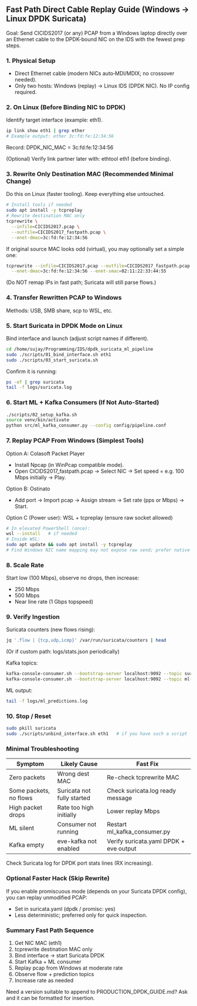 ## Fast Path Direct Cable Replay Guide (Windows → Linux DPDK Suricata)

Goal: Send CICIDS2017 (or any) PCAP from a Windows laptop directly over an Ethernet cable to the DPDK-bound NIC on the IDS with the fewest prep steps.

### 1. Physical Setup
- Direct Ethernet cable (modern NICs auto‑MDI/MDIX; no crossover needed).
- Only two hosts: Windows (replay) → Linux IDS (DPDK NIC). No IP config required.

### 2. On Linux (Before Binding NIC to DPDK)
Identify target interface (example: eth1).

````bash
ip link show eth1 | grep ether
# Example output: ether 3c:fd:fe:12:34:56
````

Record: DPDK_NIC_MAC = 3c:fd:fe:12:34:56

(Optional) Verify link partner later with: ethtool eth1 (before binding).

### 3. Rewrite Only Destination MAC (Recommended Minimal Change)
Do this on Linux (faster tooling). Keep everything else untouched.

````bash
# Install tools if needed
sudo apt install -y tcpreplay
# Rewrite destination MAC only
tcprewrite \
  --infile=CICIDS2017.pcap \
  --outfile=CICIDS2017_fastpath.pcap \
  --enet-dmac=3c:fd:fe:12:34:56
````

If original source MAC looks odd (virtual), you may optionally set a simple one:
````bash
tcprewrite --infile=CICIDS2017.pcap --outfile=CICIDS2017_fastpath.pcap \
  --enet-dmac=3c:fd:fe:12:34:56 --enet-smac=02:11:22:33:44:55
````

(Do NOT remap IPs in fast path; Suricata will still parse flows.)

### 4. Transfer Rewritten PCAP to Windows
Methods: USB, SMB share, scp to WSL, etc.

### 5. Start Suricata in DPDK Mode on Linux
Bind interface and launch (adjust script names if different).

````bash
cd /home/sujay/Programming/IDS/dpdk_suricata_ml_pipeline
sudo ./scripts/01_bind_interface.sh eth1
sudo ./scripts/03_start_suricata.sh
````

Confirm it is running:
````bash
ps -ef | grep suricata
tail -f logs/suricata.log
````

### 6. Start ML + Kafka Consumers (If Not Auto-Started)
````bash
./scripts/02_setup_kafka.sh
source venv/bin/activate
python src/ml_kafka_consumer.py --config config/pipeline.conf
````

### 7. Replay PCAP From Windows (Simplest Tools)

Option A: Colasoft Packet Player  
- Install Npcap (in WinPcap compatible mode).  
- Open CICIDS2017_fastpath.pcap → Select NIC → Set speed = e.g. 100 Mbps initially → Play.

Option B: Ostinato  
- Add port → Import pcap → Assign stream → Set rate (pps or Mbps) → Start.

Option C (Power user): WSL + tcpreplay (ensure raw socket allowed)
````bash
# In elevated PowerShell (once):
wsl --install   # if needed
# Inside WSL:
sudo apt update && sudo apt install -y tcpreplay
# Find Windows NIC name mapping may not expose raw send; prefer native tool.
````

### 8. Scale Rate
Start low (100 Mbps), observe no drops, then increase:
- 250 Mbps
- 500 Mbps
- Near line rate (1 Gbps topspeed)

### 9. Verify Ingestion

Suricata counters (new flows rising):
````bash
jq '.flow | {tcp,udp,icmp}' /var/run/suricata/counters | head
````

(Or if custom path: logs/stats.json periodically)

Kafka topics:
````bash
kafka-console-consumer.sh --bootstrap-server localhost:9092 --topic suricata-alerts --from-beginning --max-messages 5
kafka-console-consumer.sh --bootstrap-server localhost:9092 --topic ml-predictions --from-beginning --max-messages 5
````

ML output:
````bash
tail -f logs/ml_predictions.log
````

### 10. Stop / Reset
````bash
sudo pkill suricata
sudo ./scripts/unbind_interface.sh eth1   # if you have such a script
````

### Minimal Troubleshooting

| Symptom | Likely Cause | Fast Fix |
|--------|--------------|----------|
| Zero packets | Wrong dest MAC | Re-check tcprewrite MAC |
| Some packets, no flows | Suricata not fully started | Check suricata.log ready message |
| High packet drops | Rate too high initially | Lower replay Mbps |
| ML silent | Consumer not running | Restart ml_kafka_consumer.py |
| Kafka empty | eve-kafka not enabled | Verify suricata.yaml DPDK + eve output |

Check Suricata log for DPDK port stats lines (RX increasing).

### Optional Faster Hack (Skip Rewrite)
If you enable promiscuous mode (depends on your Suricata DPDK config), you can replay unmodified PCAP:
- Set in suricata.yaml (dpdk / promisc: yes)
- Less deterministic; preferred only for quick inspection.

### Summary Fast Path Sequence
1. Get NIC MAC (eth1)  
2. tcprewrite destination MAC only  
3. Bind interface → start Suricata DPDK  
4. Start Kafka + ML consumer  
5. Replay pcap from Windows at moderate rate  
6. Observe flow + prediction topics  
7. Increase rate as needed  

Need a version suitable to append to PRODUCTION_DPDK_GUIDE.md? Ask and it can be formatted for insertion.